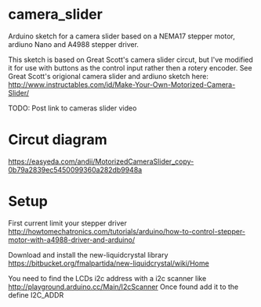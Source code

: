 # camera_slider
Arduino sketch for a camera slider based on a NEMA17 stepper motor, ardiuno Nano and A4988 stepper driver.

This sketch is based on Great Scott's camera slider circut, but I've modified it for use with buttons as the control input rather then a rotery encoder. See Great Scott's origional camera slider and ardiuno sketch here: http://www.instructables.com/id/Make-Your-Own-Motorized-Camera-Slider/

TODO: Post link to cameras slider video

# Circut diagram
https://easyeda.com/andii/MotorizedCameraSlider_copy-0b79a2839ec5450099360a282db9948a

# Setup
First current limit your stepper driver http://howtomechatronics.com/tutorials/arduino/how-to-control-stepper-motor-with-a4988-driver-and-arduino/

Download and install the new-liquidcrystal library https://bitbucket.org/fmalpartida/new-liquidcrystal/wiki/Home 

You need to find the LCDs i2c address with a i2c scanner like http://playground.arduino.cc/Main/I2cScanner Once found add it to the 
  define I2C_ADDR <LCDs ADDRESS>
  
